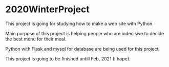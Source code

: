 # 2020WinterProject

This project is going for studying how to make a web site with Python.

Main purpose of this project is helping people who are indecisive to decide the best menu for their meal.

Python with Flask and mysql for database are being used for this project.

This project is going to be finished untill Feb, 2021 (I hope).